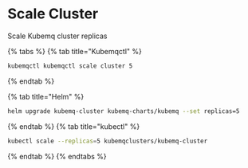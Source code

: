 # Scale Cluster

Scale Kubemq cluster replicas

{% tabs %}
{% tab title="Kubemqctl" %}
```bash
kubemqctl kubemqctl scale cluster 5
```
{% endtab %}

{% tab title="Helm" %}
```bash
helm upgrade kubemq-cluster kubemq-charts/kubemq --set replicas=5
```
{% endtab %}
{% tab title="kubectl" %}
```bash
kubectl scale --replicas=5 kubemqclusters/kubemq-cluster
```
{% endtab %}
{% endtabs %}

